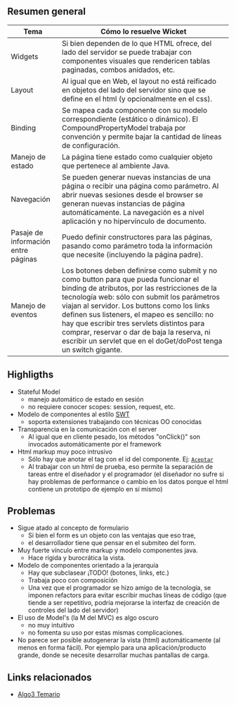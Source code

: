 Resumen general
---------------

| Tema                                | Cómo lo resuelve Wicket                                                                                                                                                                                                                                                                                                                                                                                                                               |
|-------------------------------------|-------------------------------------------------------------------------------------------------------------------------------------------------------------------------------------------------------------------------------------------------------------------------------------------------------------------------------------------------------------------------------------------------------------------------------------------------------|
| Widgets                             | Si bien dependen de lo que HTML ofrece, del lado del servidor se puede trabajar con componentes visuales que rendericen tablas paginadas, combos anidados, etc.                                                                                                                                                                                                                                                                                       |
| Layout                              | Al igual que en Web, el layout no está reificado en objetos del lado del servidor sino que se define en el html (y opcionalmente en el css).                                                                                                                                                                                                                                                                                                          |
| Binding                             | Se mapea cada componente con su modelo correspondiente (estático o dinámico). El CompoundPropertyModel trabaja por convención y permite bajar la cantidad de líneas de configuración.                                                                                                                                                                                                                                                                 |
| Manejo de estado                    | La página tiene estado como cualquier objeto que pertenece al ambiente Java.                                                                                                                                                                                                                                                                                                                                                                          |
| Navegación                          | Se pueden generar nuevas instancias de una página o recibir una página como parámetro. Al abrir nuevas sesiones desde el browser se generan nuevas instancias de página automáticamente. La navegación es a nivel aplicación y no hipervínculo de documento.                                                                                                                                                                                          |
| Pasaje de información entre páginas | Puedo definir constructores para las páginas, pasando como parámetro toda la información que necesite (incluyendo la página padre).                                                                                                                                                                                                                                                                                                                   |
| Manejo de eventos                   | Los botones deben definirse como submit y no como button para que pueda funcionar el binding de atributos, por las restricciones de la tecnología web: sólo con submit los parámetros viajan al servidor. Los buttons como los links definen sus listeners, el mapeo es sencillo: no hay que escribir tres servlets distintos para comprar, reservar o dar de baja la reserva, ni escribir un servlet que en el doGet/doPost tenga un switch gigante. |

Highligths
----------

-   Stateful Model
    -   manejo automático de estado en sesión
    -   no requiere conocer scopes: session, request, etc.
-   Modelo de componentes al estilo [SWT](jface--controles-y-binding.md)
    -   soporta extensiones trabajando con técnicas OO conocidas
-   Transparencia en la comunicación con el server
    -   Al igual que en cliente pesado, los métodos "onClick()" son invocados automáticamente por el framework
-   Html markup muy poco intrusivo
    -   Sólo hay que anotar el tag con el id del componente. Ej: <a wicket:id="aceptar" href="#">`Aceptar`</a>
    -   Al trabajar con un html de prueba, eso permite la separación de tareas entre el diseñador y el programador (el diseñador no sufre si hay problemas de performance o cambio en los datos porque el html contiene un prototipo de ejemplo en sí mismo)

Problemas
---------

-   Sigue atado al concepto de formulario
    -   Si bien el form es un objeto con las ventajas que eso trae,
    -   el desarrollador tiene que pensar en el submiteo del form.
-   Muy fuerte vínculo entre markup y modelo componentes java.
    -   Hace rígida y burocrática la vista.
-   Modelo de componentes orientado a la jerarquía
    -   Hay que subclasear ¡TODO! (botones, links, etc.)
    -   Trabaja poco con composición
    -   Una vez que el programador se hizo amigo de la tecnología, se imponen refactors para evitar escribir muchas líneas de código (que tiende a ser repetitivo, podría mejorarse la interfaz de creación de controles del lado del servidor)
-   El uso de Model's (la M del MVC) es algo oscuro
    -   no muy intuitivo
    -   no fomenta su uso por estas mismas complicaciones.
-   No parece ser posible autogenerar la vista (html) automáticamente (al menos en forma fácil). Por ejemplo para una aplicación/producto grande, donde se necesite desarrollar muchas pantallas de carga.

Links relacionados
------------------

-   [Algo3 Temario](algo3-temario.md)

